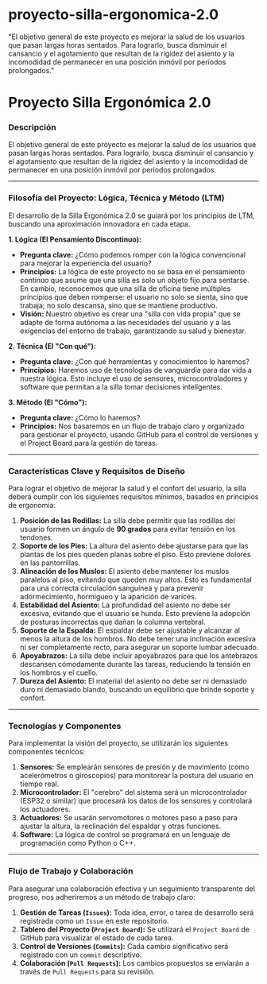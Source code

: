 # proyecto-silla-ergonomica-2.0
"El objetivo general de este proyecto es mejorar la salud de los usuarios que pasan largas horas sentados. Para lograrlo, busca disminuir el cansancio y el agotamiento que resultan de la rigidez del asiento y la incomodidad de permanecer en una posición inmóvil por periodos prolongados."
# Proyecto Silla Ergonómica 2.0
    
### Descripción
El objetivo general de este proyecto es mejorar la salud de los usuarios que pasan largas horas sentados. Para lograrlo, busca disminuir el cansancio y el agotamiento que resultan de la rigidez del asiento y la incomodidad de permanecer en una posición inmóvil por periodos prolongados.

---

### Filosofía del Proyecto: Lógica, Técnica y Método (LTM)
El desarrollo de la Silla Ergonómica 2.0 se guiará por los principios de LTM, buscando una aproximación innovadora en cada etapa.

**1. Lógica (El Pensamiento Discontinuo):**
* **Pregunta clave:** ¿Cómo podemos romper con la lógica convencional para mejorar la experiencia del usuario?
* **Principios:** La lógica de este proyecto no se basa en el pensamiento continuo que asume que una silla es solo un objeto fijo para sentarse. En cambio, reconocemos que una silla de oficina tiene múltiples principios que deben romperse: el usuario no solo se sienta, sino que trabaja; no solo descansa, sino que se mantiene productivo.
* **Visión:** Nuestro objetivo es crear una "silla con vida propia" que se adapte de forma autónoma a las necesidades del usuario y a las exigencias del entorno de trabajo, garantizando su salud y bienestar.

**2. Técnica (El "Con qué"):**
* **Pregunta clave:** ¿Con qué herramientas y conocimientos lo haremos?
* **Principios:** Haremos uso de tecnologías de vanguardia para dar vida a nuestra lógica. Esto incluye el uso de sensores, microcontroladores y software que permitan a la silla tomar decisiones inteligentes.

**3. Método (El "Cómo"):**
* **Pregunta clave:** ¿Cómo lo haremos?
* **Principios:** Nos basaremos en un flujo de trabajo claro y organizado para gestionar el proyecto, usando GitHub para el control de versiones y el Project Board para la gestión de tareas.

---

### Características Clave y Requisitos de Diseño
Para lograr el objetivo de mejorar la salud y el confort del usuario, la silla deberá cumplir con los siguientes requisitos mínimos, basados en principios de ergonomía:

1.  **Posición de las Rodillas:** La silla debe permitir que las rodillas del usuario formen un ángulo de **90 grados** para evitar tensión en los tendones.
2.  **Soporte de los Pies:** La altura del asiento debe ajustarse para que las plantas de los pies queden planas sobre el piso. Esto previene dolores en las pantorrillas.
3.  **Alineación de los Muslos:** El asiento debe mantener los muslos paralelos al piso, evitando que queden muy altos. Esto es fundamental para una correcta circulación sanguínea y para prevenir adormecimiento, hormigueo y la aparición de varices.
4.  **Estabilidad del Asiento:** La profundidad del asiento no debe ser excesiva, evitando que el usuario se hunda. Esto previene la adopción de posturas incorrectas que dañan la columna vertebral.
5.  **Soporte de la Espalda:** El espaldar debe ser ajustable y alcanzar al menos la altura de los hombros. No debe tener una inclinación excesiva ni ser completamente recto, para asegurar un soporte lumbar adecuado.
6.  **Apoyabrazos:** La silla debe incluir apoyabrazos para que los antebrazos descansen cómodamente durante las tareas, reduciendo la tensión en los hombros y el cuello.
7.  **Dureza del Asiento:** El material del asiento no debe ser ni demasiado duro ni demasiado blando, buscando un equilibrio que brinde soporte y confort.

---

### Tecnologías y Componentes
Para implementar la visión del proyecto, se utilizarán los siguientes componentes técnicos:

1.  **Sensores:** Se emplearán sensores de presión y de movimiento (como acelerómetros o giroscopios) para monitorear la postura del usuario en tiempo real.
2.  **Microcontrolador:** El "cerebro" del sistema será un microcontrolador (ESP32 o similar) que procesará los datos de los sensores y controlará los actuadores.
3.  **Actuadores:** Se usarán servomotores o motores paso a paso para ajustar la altura, la reclinación del espaldar y otras funciones.
4.  **Software:** La lógica de control se programará en un lenguaje de programación como Python o C++.

---

### Flujo de Trabajo y Colaboración
Para asegurar una colaboración efectiva y un seguimiento transparente del progreso, nos adheriremos a un método de trabajo claro:

1.  **Gestión de Tareas (`Issues`):** Toda idea, error, o tarea de desarrollo será registrada como un `Issue` en este repositorio.
2.  **Tablero del Proyecto (`Project Board`):** Se utilizará el `Project Board` de GitHub para visualizar el estado de cada tarea.
3.  **Control de Versiones (`Commits`):** Cada cambio significativo será registrado con un `commit` descriptivo.
4.  **Colaboración (`Pull Requests`):** Los cambios propuestos se enviarán a través de `Pull Requests` para su revisión.

                          
